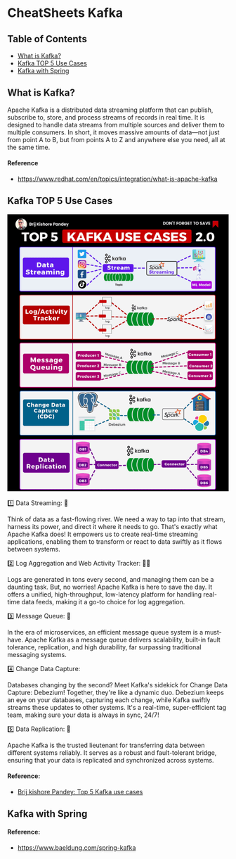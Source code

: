 # CheatSheets Kafka

## Table of Contents
- [What is Kafka?](#what-is-kafka)
- [Kafka TOP 5 Use Cases](#kafka-top-5-use-cases)
- [Kafka with Spring](#kafka-with-spring)


## What is Kafka?
Apache Kafka is a distributed data streaming platform that can publish, subscribe to, store, and process streams of records in real time. It is designed to handle data streams from multiple sources and deliver them to multiple consumers. In short, it moves massive amounts of data—not just from point A to B, but from points A to Z and anywhere else you need, all at the same time.

#### Reference
* https://www.redhat.com/en/topics/integration/what-is-apache-kafka


## Kafka TOP 5 Use Cases

![kafka_top_5_use_cases](https://github.com/SpaikSaucus/cheatsheets/blob/main/Queues/Kafka/Kafka_Top_5_use_cases.gif?raw=true)

1️⃣ Data Streaming: 🌊

Think of data as a fast-flowing river. We need a way to tap into that stream, harness its power, and direct it where it needs to go. That's exactly what Apache Kafka does! It empowers us to create real-time streaming applications, enabling them to transform or react to data swiftly as it flows between systems.

2️⃣ Log Aggregation and Web Activity Tracker: 🕵️‍♂️

Logs are generated in tons every second, and managing them can be a daunting task. But, no worries! Apache Kafka is here to save the day. It offers a unified, high-throughput, low-latency platform for handling real-time data feeds, making it a go-to choice for log aggregation.

3️⃣ Message Queue: 📨

In the era of microservices, an efficient message queue system is a must-have. Apache Kafka as a message queue delivers scalability, built-in fault tolerance, replication, and high durability, far surpassing traditional messaging systems.

4️⃣ Change Data Capture: 

Databases changing by the second? Meet Kafka's sidekick for Change Data Capture: Debezium! Together, they're like a dynamic duo. Debezium keeps an eye on your databases, capturing each change, while Kafka swiftly streams these updates to other systems. It's a real-time, super-efficient tag team, making sure your data is always in sync, 24/7!

5️⃣ Data Replication: 🔁

Apache Kafka is the trusted lieutenant for transferring data between different systems reliably. It serves as a robust and fault-tolerant bridge, ensuring that your data is replicated and synchronized across systems.

#### Reference:
* [Brij kishore Pandey: Top 5 Kafka use cases](https://www.linkedin.com/feed/update/urn:li:activity:7102613450475859968)


## Kafka with Spring

#### Reference:
* https://www.baeldung.com/spring-kafka